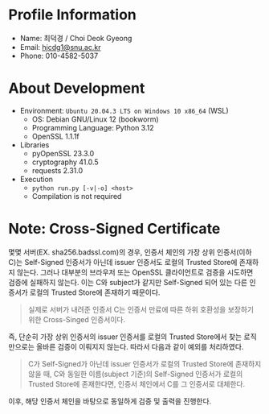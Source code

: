 # Profile Information

- Name: 최덕경 / Choi Deok Gyeong
- Email: hjcdg1@snu.ac.kr
- Phone: 010-4582-5037

# About Development

- Environment: `Ubuntu 20.04.3 LTS on Windows 10 x86_64` (WSL)
  - OS: Debian GNU/Linux 12 (bookworm)
  - Programming Language: Python 3.12
  - OpenSSL 1.1.1f
- Libraries
  - pyOpenSSL 23.3.0
  - cryptography 41.0.5
  - requests 2.31.0
- Execution
  - `python run.py [-v|-o] <host>`
  - Compilation is not required

# Note: Cross-Signed Certificate

몇몇 서버(EX. sha256.badssl.com)의 경우, 인증서 체인의 가장 상위 인증서(이하 C)는 Self-Signed 인증서가 아닌데 issuer 인증서도
로컬의 Trusted Store에 존재하지 않는다. 그러나 대부분의 브라우저 또는 OpenSSL 클라이언트로 검증을 시도하면 검증에 실패하지 않는다.
이는 C와 subject가 같지만 Self-Signed 되어 있는 다른 인증서가 로컬의 Trusted Store에 존재하기 때문이다.

> 실제로 서버가 내려준 인증서 C는 인증서 만료에 따른 하위 호환성을 보장하기 위한 Cross-Singed 인증서이다.

즉, 단순히 가장 상위 인증서의 issuer 인증서를 로컬의 Trusted Store에서 찾는 로직만으로는 올바른 검증이 이뤄지지 않는다.
따라서 다음과 같이 예외를 처리하였다.

> C가 Self-Signed가 아닌데 issuer 인증서가 로컬의 Trusted Store에 존재하지 않을 때, C와 동일한 이름(subject 기준)의 Self-Signed 인증서가 로컬의 Trusted Store에 존재한다면, 인증서 체인에서 C를 그 인증서로 대체한다.

이후, 해당 인증서 체인을 바탕으로 동일하게 검증 및 출력을 진행한다.